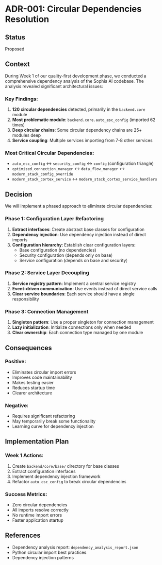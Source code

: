 # ADR-001: Circular Dependencies Resolution

## Status
Proposed

## Context
During Week 1 of our quality-first development phase, we conducted a comprehensive dependency analysis of the Sophia AI codebase. The analysis revealed significant architectural issues:

### Key Findings:
1. **120 circular dependencies** detected, primarily in the `backend.core` module
2. **Most problematic module**: `backend.core.auto_esc_config` (imported 62 times)
3. **Deep circular chains**: Some circular dependency chains are 25+ modules deep
4. **Service coupling**: Multiple services importing from 7-8 other services

### Most Critical Circular Dependencies:
- `auto_esc_config` ↔ `security_config` ↔ `config` (configuration triangle)
- `optimized_connection_manager` ↔ `data_flow_manager` ↔ `modern_stack_config_override`
- `modern_stack_cortex_service` ↔ `modern_stack_cortex_service_handlers`

## Decision
We will implement a phased approach to eliminate circular dependencies:

### Phase 1: Configuration Layer Refactoring
1. **Extract interfaces**: Create abstract base classes for configuration
2. **Dependency injection**: Use dependency injection instead of direct imports
3. **Configuration hierarchy**: Establish clear configuration layers:
   - Base configuration (no dependencies)
   - Security configuration (depends only on base)
   - Service configuration (depends on base and security)

### Phase 2: Service Layer Decoupling
1. **Service registry pattern**: Implement a central service registry
2. **Event-driven communication**: Use events instead of direct service calls
3. **Clear service boundaries**: Each service should have a single responsibility

### Phase 3: Connection Management
1. **Singleton pattern**: Use a proper singleton for connection management
2. **Lazy initialization**: Initialize connections only when needed
3. **Clear ownership**: Each connection type managed by one module

## Consequences

### Positive:
- Eliminates circular import errors
- Improves code maintainability
- Makes testing easier
- Reduces startup time
- Clearer architecture

### Negative:
- Requires significant refactoring
- May temporarily break some functionality
- Learning curve for dependency injection

## Implementation Plan

### Week 1 Actions:
1. Create `backend/core/base/` directory for base classes
2. Extract configuration interfaces
3. Implement dependency injection framework
4. Refactor `auto_esc_config` to break circular dependencies

### Success Metrics:
- Zero circular dependencies
- All imports resolve correctly
- No runtime import errors
- Faster application startup

## References
- Dependency analysis report: `dependency_analysis_report.json`
- Python circular import best practices
- Dependency injection patterns
